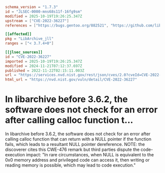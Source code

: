 ```toml
schema_version = "1.7.3"
id = "JLSEC-0000-mns68s11f-16fg9sm"
modified = 2025-10-19T19:26:25.347Z
upstream = ["CVE-2022-36227"]
references = ["https://bugs.gentoo.org/882521", "https://github.com/libarchive/libarchive/blob/v3.0.0a/libarchive/archive_write.c#L215", "https://github.com/libarchive/libarchive/issues/1754", "https://lists.debian.org/debian-lts-announce/2023/01/msg00034.html", "https://lists.fedoraproject.org/archives/list/package-announce%40lists.fedoraproject.org/message/V67OO2UUQAUJS3IK4JZPF6F3LUCBU6IS/", "https://security.gentoo.org/glsa/202309-14", "https://bugs.gentoo.org/882521", "https://github.com/libarchive/libarchive/blob/v3.0.0a/libarchive/archive_write.c#L215", "https://github.com/libarchive/libarchive/issues/1754", "https://lists.debian.org/debian-lts-announce/2023/01/msg00034.html", "https://lists.fedoraproject.org/archives/list/package-announce%40lists.fedoraproject.org/message/V67OO2UUQAUJS3IK4JZPF6F3LUCBU6IS/", "https://security.gentoo.org/glsa/202309-14"]

[[affected]]
pkg = "LibArchive_jll"
ranges = ["< 3.7.4+0"]

[[jlsec_sources]]
id = "CVE-2022-36227"
imported = 2025-10-19T19:26:25.347Z
modified = 2024-11-21T07:12:37.697Z
published = 2022-11-22T02:15:11.003Z
url = "https://services.nvd.nist.gov/rest/json/cves/2.0?cveId=CVE-2022-36227"
html_url = "https://nvd.nist.gov/vuln/detail/CVE-2022-36227"
```

# In libarchive before 3.6.2, the software does not check for an error after calling calloc function t...

In libarchive before 3.6.2, the software does not check for an error after calling calloc function that can return with a NULL pointer if the function fails, which leads to a resultant NULL pointer dereference. NOTE: the discoverer cites this CWE-476 remark but third parties dispute the code-execution impact: "In rare circumstances, when NULL is equivalent to the 0x0 memory address and privileged code can access it, then writing or reading memory is possible, which may lead to code execution."

